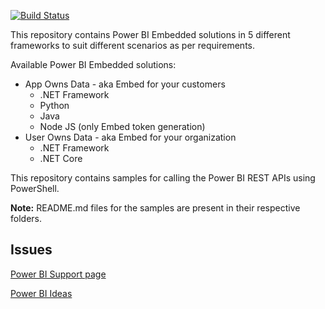 [![Build Status](https://powerbi.visualstudio.com/Embedded/_apis/build/status/Devolper-Samples-Azure%20Web%20App%20for%20ASP.NET-CI?branchName=master)](https://powerbi.visualstudio.com/Embedded/_build/latest?definitionId=2824&branchName=master)

This repository contains Power BI Embedded solutions in 5 different frameworks to suit different scenarios as per requirements.


Available Power BI Embedded solutions:
  * App Owns Data - aka Embed for your customers
    * .NET Framework
    * Python
    * Java
    * Node JS (only Embed token generation)
  * User Owns Data - aka Embed for your organization
    * .NET Framework
    * .NET Core

This repository contains samples for calling the Power BI REST APIs using PowerShell.

**Note:** README.md files for the samples are present in their respective folders.

## Issues
[Power BI Support page](https://powerbi.microsoft.com/en-us/support/)

[Power BI Ideas](https://ideas.powerbi.com)
